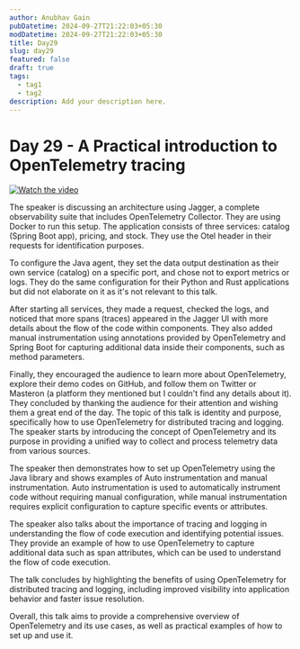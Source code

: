 ```yaml
---
author: Anubhav Gain
pubDatetime: 2024-09-27T21:22:03+05:30
modDatetime: 2024-09-27T21:22:03+05:30
title: Day29
slug: day29
featured: false
draft: true
tags:
  - tag1
  - tag2
description: Add your description here.
---
```


# Day 29 - A Practical introduction to OpenTelemetry tracing

[![Watch the video](/thumbnails/day29.png)](https://www.youtube.com/watch?v=MqsIpGEbt4w)

The speaker is discussing an architecture using Jagger, a complete observability suite that includes OpenTelemetry Collector. They are using Docker to run this setup. The application consists of three services: catalog (Spring Boot app), pricing, and stock. They use the Otel header in their requests for identification purposes.

To configure the Java agent, they set the data output destination as their own service (catalog) on a specific port, and chose not to export metrics or logs. They do the same configuration for their Python and Rust applications but did not elaborate on it as it's not relevant to this talk.

After starting all services, they made a request, checked the logs, and noticed that more spans (traces) appeared in the Jagger UI with more details about the flow of the code within components. They also added manual instrumentation using annotations provided by OpenTelemetry and Spring Boot for capturing additional data inside their components, such as method parameters.

Finally, they encouraged the audience to learn more about OpenTelemetry, explore their demo codes on GitHub, and follow them on Twitter or Masteron (a platform they mentioned but I couldn't find any details about it). They concluded by thanking the audience for their attention and wishing them a great end of the day.
The topic of this talk is identity and purpose, specifically how to use OpenTelemetry for distributed tracing and logging. The speaker starts by introducing the concept of OpenTelemetry and its purpose in providing a unified way to collect and process telemetry data from various sources.

The speaker then demonstrates how to set up OpenTelemetry using the Java library and shows examples of Auto instrumentation and manual instrumentation. Auto instrumentation is used to automatically instrument code without requiring manual configuration, while manual instrumentation requires explicit configuration to capture specific events or attributes.

The speaker also talks about the importance of tracing and logging in understanding the flow of code execution and identifying potential issues. They provide an example of how to use OpenTelemetry to capture additional data such as span attributes, which can be used to understand the flow of code execution.

The talk concludes by highlighting the benefits of using OpenTelemetry for distributed tracing and logging, including improved visibility into application behavior and faster issue resolution.

Overall, this talk aims to provide a comprehensive overview of OpenTelemetry and its use cases, as well as practical examples of how to set up and use it.
